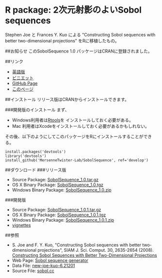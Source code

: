 R package: 2次元射影のよいSobol sequences
=====================================

Stephen Joe と Frances Y. Kuo による
"Constructing Sobol sequences with better two-dimensional projections"
をRに移植したもの。

##お知らせ
このSobolSequence 1.0 パッケージはCRANに登録されました。

##リンク

- [英語版](index.html)
- [ビニエット](sobolsequence-ja.html)
- [GitHub Page](https://github.com/MersenneTwister-Lab/SobolSequence/)
- [このページ](https://mersennetwister-lab.github.io/SobolSequence/)

##インストール
リリース版はCRANからインストールできます。

###開発版のインストール
まず、

- Windows利用者は[Rtools](https://cran.r-project.org/bin/windows/Rtools/)を
インストールしておく必要がある。
- Mac 利用者はXcodeをインストールしておく必要があるかもしれない。

その後、以下のようにしてこのパッケージをRにインストールすることができる。

```
install.packages('devtools')
library('devtools')
install_github('MersenneTwister-Lab/SobolSequence', ref='develop')
```

##ダウンロード
###リリース版

- Source Package: [SobolSequence_1.0.tar.gz](SobolSequence_1.0.tar.gz)
- OS X Binary Package: [SobolSequence_1.0.tgz](SobolSequence_1.0.tgz)
- Windows Binary Package: [SobolSequence_1.0.zip](SobolSequence_1.0.zip)

###開発版

- Source Package: [SobolSequence_1.0.1.tar.gz](SobolSequence_1.0.1.tar.gz)
- OS X Binary Package: [SobolSequence_1.0.1.tgz](SobolSequence_1.0.1.tgz)
- Windows Binary Package: [SobolSequence_1.0.1.zip](SobolSequence_1.0.1.zip)
- [vignettes](v1_0_1/sobolsequence-ja.html)

##参照
- S. Joe and F. Y. Kuo,
"Constructing Sobol sequences with better two-dimensional projections",
SIAM J. Sci. Comput. 30, 2635-2654 (2008).
[Constructing Sobol Sequences with Better Two-Dimensional Projections](http://epubs.siam.org/doi/10.1137/070709359)
- Web Page:
[Sobol sequence generator](http://web.maths.unsw.edu.au/~fkuo/sobol/)
- Data File:
[new-joe-kuo-6.21201](http://web.maths.unsw.edu.au/~fkuo/sobol/new-joe-kuo-6.21201)
- Source File:
[sobol.cc](http://web.maths.unsw.edu.au/~fkuo/sobol/sobol.cc)
